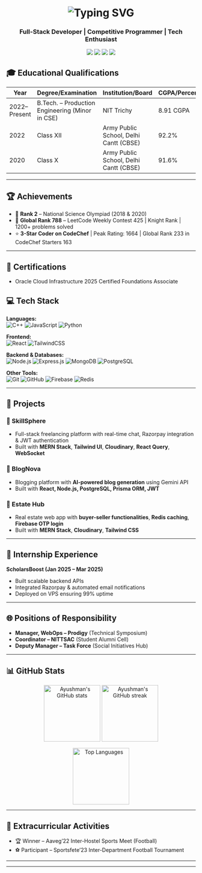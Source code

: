 <!-- Profile Header -->
<!-- Profile Header with Typing Animation -->
<h1 align="center">
  <img src="https://readme-typing-svg.herokuapp.com?font=Fira+Code&pause=1000&color=2E9AFF&width=435&lines=Hi+there+👋,+I'm+Ayushman+Barick;Full-Stack+Developer;Competitive+Programmer;Tech+Enthusiast;Open+Source+Contributor" alt="Typing SVG" />
</h1>

<h3 align="center">Full-Stack Developer | Competitive Programmer | Tech Enthusiast</h3>

<p align="center">
  <a href="mailto:ayushmanbarick33@gmail.com"><img src="https://img.shields.io/badge/Email-ayushmanbarick%40example.com-blue?style=flat-square&logo=gmail"></a>
  <a href="https://www.linkedin.com/in/ayushman-barick-85a559269?utm_source=share&utm_campaign=share_via&utm_content=profile&utm_medium=android_app"><img src="https://img.shields.io/badge/LinkedIn-Connect-blue?style=flat-square&logo=linkedin"></a>
  <a href="https://leetcode.com/u/CR7barick/"><img src="https://img.shields.io/badge/LeetCode-Profile-orange?style=flat-square&logo=leetcode"></a>
  <a href="https://www.codechef.com/users/ayushman42907"><img src="https://img.shields.io/badge/CodeChef-Profile-brown?style=flat-square&logo=codechef"></a>
</p>

## 🎓 Educational Qualifications  

| Year        | Degree/Examination                       | Institution/Board                    | CGPA/Percentage |
|-------------|-------------------------------------------|---------------------------------------|-----------------|
| 2022–Present| B.Tech. – Production Engineering (Minor in CSE) | NIT Trichy                            | 8.91 CGPA        |
| 2022        | Class XII                                 | Army Public School, Delhi Cantt (CBSE) | 92.2%            |
| 2020        | Class X                                   | Army Public School, Delhi Cantt (CBSE) | 91.6%            |
---

## 🏆 Achievements  
- 🥈 **Rank 2** – National Science Olympiad (2018 & 2020)  
- 🏅 **Global Rank 788** – LeetCode Weekly Contest 425 | Knight Rank | 1200+ problems solved  
- ⭐ **3-Star Coder on CodeChef** | Peak Rating: 1664 | Global Rank 233 in CodeChef Starters 163  

---
## 📜 Certifications  

- Oracle Cloud Infrastructure 2025 Certified Foundations Associate 
## 💻 Tech Stack  

**Languages:**  
![C++](https://img.shields.io/badge/C%2B%2B-00599C?style=for-the-badge&logo=c%2B%2B&logoColor=white)
![JavaScript](https://img.shields.io/badge/JavaScript-F7DF1E?style=for-the-badge&logo=javascript&logoColor=black)
![Python](https://img.shields.io/badge/Python-3776AB?style=for-the-badge&logo=python&logoColor=white)

**Frontend:**  
![React](https://img.shields.io/badge/React-20232A?style=for-the-badge&logo=react&logoColor=61DAFB)
![TailwindCSS](https://img.shields.io/badge/TailwindCSS-38B2AC?style=for-the-badge&logo=tailwind-css&logoColor=white)

**Backend & Databases:**  
![Node.js](https://img.shields.io/badge/Node.js-43853D?style=for-the-badge&logo=node.js&logoColor=white)
![Express.js](https://img.shields.io/badge/Express.js-404D59?style=for-the-badge)
![MongoDB](https://img.shields.io/badge/MongoDB-4EA94B?style=for-the-badge&logo=mongodb&logoColor=white)
![PostgreSQL](https://img.shields.io/badge/PostgreSQL-316192?style=for-the-badge&logo=postgresql&logoColor=white)

**Other Tools:**  
![Git](https://img.shields.io/badge/Git-F05032?style=for-the-badge&logo=git&logoColor=white)
![GitHub](https://img.shields.io/badge/GitHub-100000?style=for-the-badge&logo=github&logoColor=white)
![Firebase](https://img.shields.io/badge/Firebase-FFCA28?style=for-the-badge&logo=firebase&logoColor=black)
![Redis](https://img.shields.io/badge/Redis-DC382D?style=for-the-badge&logo=redis&logoColor=white)

---

## 🚀 Projects  

### 🔹 SkillSphere  
- Full-stack freelancing platform with real-time chat, Razorpay integration & JWT authentication  
- Built with **MERN Stack**, **Tailwind UI**, **Cloudinary**, **React Query**, **WebSocket**  

### 🔹 BlogNova  
- Blogging platform with **AI-powered blog generation** using Gemini API  
- Built with **React, Node.js, PostgreSQL, Prisma ORM, JWT**  

### 🔹 Estate Hub  
- Real estate web app with **buyer-seller functionalities**, **Redis caching**, **Firebase OTP login**  
- Built with **MERN Stack**, **Cloudinary**, **Tailwind CSS**  

---

## 💼 Internship Experience  
**ScholarsBoost (Jan 2025 – Mar 2025)**  
- Built scalable backend APIs  
- Integrated Razorpay & automated email notifications  
- Deployed on VPS ensuring 99% uptime  

---

## 🌐 Positions of Responsibility  
- **Manager, WebOps – Prodigy** (Technical Symposium)  
- **Coordinator – NITTSAC** (Student Alumni Cell)  
- **Deputy Manager – Task Force** (Social Initiatives Hub)  

---

## 📊 GitHub Stats  

<p align="center">
  <img src="https://github-readme-stats.vercel.app/api?username=ayushmanCR7&show_icons=true&theme=tokyonight" alt="Ayushman's GitHub stats" height="150"/>
  <img src="https://github-readme-streak-stats.herokuapp.com/?user=ayushmanCR7&theme=tokyonight" alt="Ayushman's GitHub streak" height="150"/>
</p>

<p align="center">
  <img src="https://github-readme-stats.vercel.app/api/top-langs/?username=ayushmanCR7&layout=compact&theme=tokyonight" alt="Top Languages" height="150"/>
</p>

---

## 🏏 Extracurricular Activities  
- 🏆 Winner – Aaveg’22 Inter-Hostel Sports Meet (Football)  
- ⚽ Participant – Sportsfete’23 Inter-Department Football Tournament  

---

---
